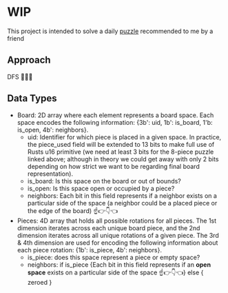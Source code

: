 # WIP

This project is intended to solve a daily [puzzle](https://www.amazon.com/DragonFjord-Puzzle-Day-Original-Challenges/dp/B09BHV12QF) recommended to me by a friend

## Approach

DFS 🌳🕵️‍♀️

## Data Types
- Board: 2D array where each element represents a board space.  Each space encodes the following information: {3b': uid, 1b': is_board, 1'b: is_open, 4b': neighbors}.  
    - uid: Identifier for which piece is placed in a given space.  In practice, the piece_used field will be extended to 13 bits to make full use of Rusts u16 primitive (we need at least 3 bits for the 8-piece puzzle linked above; although in theory we could get away with only 2 bits depending on how strict we want to be regarding final board representation).
    - is_board: Is this space on the board or out of bounds?
    - is_open: Is this space open or occupied by a piece?
    - neighbors: Each bit in this field represents if a neighbor exists on a particular side of the space (a neighbor could be a placed piece or the edge of the board)  ☝️👉👇👈
- Pieces: 4D array that holds all possible rotations for all pieces.  The 1st dimension iterates across each unique board piece, and the 2nd dimension iterates across all unique rotations of a given piece.  The 3rd & 4th dimension are used for encoding the following information about each piece rotation: {1b': is_piece, 4b': neighbors}.
    - is_piece: does this space represent a piece or empty space?
    - neighbors: if is_piece {Each bit in this field represents if an **open space** exists on a particular side of the space ☝️👉👇👈} else { zeroed }
